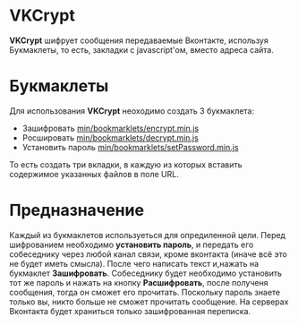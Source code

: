 VKCrypt
========

**VKCrypt** шифрует сообщения передаваемые Вконтакте, используя Букмаклеты, то есть, закладки с javascript'ом, вместо адреса сайта.

Букмаклеты
========

Для использования **VKCrypt** неоходимо создать 3 букмаклета:
- Зашифровать [min/bookmarklets/encrypt.min.js](//github.com/coderaiser/vk-crypt/raw/master/min/bookmarlkets/encrypt.min.js)
- Росшировать [min/bookmarklets/decrypt.min.js](//github.com/coderaiser/vk-crypt/raw/master/min/bookmarlkets/decrypt.min.js)
- Установить пароль [min/bookmarklets/setPassword.min.js](//github.com/coderaiser/vk-crypt/raw/master/min/bookmarlkets/setPassword.min.js)

То есть создать три вкладки, в каждую из которых вставить содержимое указанных файлов в поле URL.

Предназначение
========

Каждый из букмаклетов используеться для опредиленной цели. Перед шифрованием необходимо **установить пароль**, и передать
его собеседнику через любой канал связи, кроме вконтакта (иначе всё это не будет иметь смысла).
После чего написать текст и,нажать на букмаклет **Зашифровать**.
Собеседнику будет необходимо установить тот же пароль и нажать на кнопку **Расшифровать**,
после полученя сообщения, тогда он сможет его прочитать. Поскольку пароль знаете только вы, никто больше не сможет прочитать сообщение.
На серверах Вконтакта будет храниться только зашифрованная переписка.